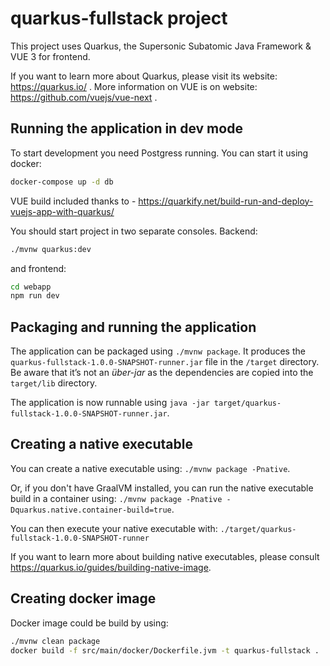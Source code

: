 # quarkus-fullstack project

This project uses Quarkus, the Supersonic Subatomic Java Framework & VUE 3 for frontend.

If you want to learn more about Quarkus, please visit its website: https://quarkus.io/ .
More information on VUE is on website: https://github.com/vuejs/vue-next .

## Running the application in dev mode

To start development you need Postgress running. You can start it using docker:

```bash
docker-compose up -d db
```

VUE build included thanks to - https://quarkify.net/build-run-and-deploy-vuejs-app-with-quarkus/

You should start project in two separate consoles. Backend:

```bash
./mvnw quarkus:dev
```

and frontend:

```bash
cd webapp
npm run dev
```

## Packaging and running the application

The application can be packaged using `./mvnw package`.
It produces the `quarkus-fullstack-1.0.0-SNAPSHOT-runner.jar` file in the `/target` directory.
Be aware that it’s not an _über-jar_ as the dependencies are copied into the `target/lib` directory.

The application is now runnable using `java -jar target/quarkus-fullstack-1.0.0-SNAPSHOT-runner.jar`.

## Creating a native executable

You can create a native executable using: `./mvnw package -Pnative`.

Or, if you don't have GraalVM installed, you can run the native executable build in a container using: `./mvnw package -Pnative -Dquarkus.native.container-build=true`.

You can then execute your native executable with: `./target/quarkus-fullstack-1.0.0-SNAPSHOT-runner`

If you want to learn more about building native executables, please consult https://quarkus.io/guides/building-native-image.

## Creating docker image

Docker image could be build by using:

```bash
./mvnw clean package
docker build -f src/main/docker/Dockerfile.jvm -t quarkus-fullstack .
```
